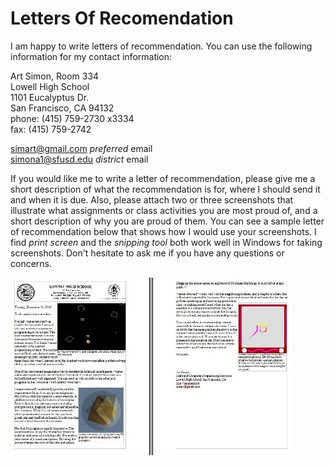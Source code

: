 # Letters Of Recomendation
I am happy to write letters of recommendation. You can use the following information for my contact information:   

Art Simon, Room 334   
Lowell High School   
1101 Eucalyptus Dr.   
San Francisco, CA 94132   
phone: (415) 759-2730 x3334   
fax: (415) 759-2742   

simart@gmail.com *preferred* email   
simona1@sfusd.edu *district* email   

If you would like me to write a letter of recommendation, please give me a short description of what the recommendation is for, where I should send it and when it is due. Also, please attach two or three screenshots that illustrate what assignments or class activities you are most proud of, and a short description of why you are proud of them. You can see a sample letter of recommendation below that shows how I would use your screenshots. I find *print screen* and the *snipping tool* both work well in Windows for taking screenshots. Don't hesitate to ask me if you have any questions or concerns.

![Sample Letter of Recommendation](SampleLetterOfRec.jpg)

